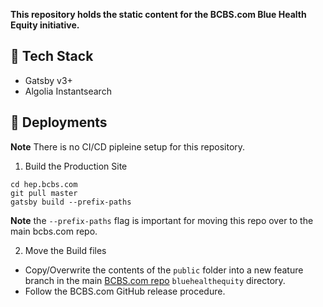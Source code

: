 **This repository holds the static content for the BCBS.com Blue Health Equity initiative.**

## 🚀 Tech Stack

- Gatsby v3+
- Algolia Instantsearch

## 💫 Deployments

**Note** There is no CI/CD pipleine setup for this repository.

1. Build the Production Site

```
cd hep.bcbs.com
git pull master
gatsby build --prefix-paths
```

**Note** the `--prefix-paths` flag is important for moving this repo over to the main bcbs.com repo.

2. Move the Build files

- Copy/Overwrite the contents of the `public` folder into a new feature branch in the main [BCBS.com repo](https://github.com/oomphinc/bcbs.com) `bluehealthequity` directory.
- Follow the BCBS.com GitHub release procedure.
